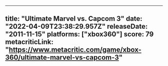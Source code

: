 
---
title: "Ultimate Marvel vs. Capcom 3"
date: "2022-04-09T23:38:29.957Z"
releaseDate: "2011-11-15"
platforms: ["xbox360"]
score: 79
metacriticLink: "https://www.metacritic.com/game/xbox-360/ultimate-marvel-vs-capcom-3"
---
